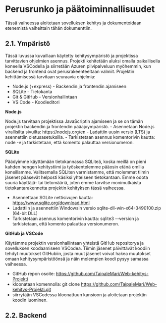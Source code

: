 # Perusrunko ja päätoiminnallisuudet

Tässä vaiheessa aloitetaan sovelluksen kehitys ja dokumentoidaan etenemistä vaiheittain tähän dokumenttiin. 

## 2.1. Ympäristö ##

Tässä luvussa kuvaillaan käytetty kehitysympäristö ja projektissa tarvittavien ohjelmien asennus. 
Projekti kehitetään aluksi omalla paikallisella koneella VSCodella ja siirretään Azuren pilvipalveluun myöhemmin, kun backend ja frontend ovat perusrakeenteeltaan valmiit.
Projektin kehittämisessä tarvitaan seuraavia ohjelmia: 
  - Node.js (+express) - Backendin ja frontendin ajamiseen
  - SQLite - Tietokanta
  - Git & GitHub - Versionhallintaan
  - VS Code - Koodieditori

  **Node.js** 

Node.js tarvitaan projektissa JavaScriptin ajamiseen ja se on tämän projektin backendin ja frontendin pääajoympäristö. 
    - Asennetaan Node.js virallisilta sivuilta: https://nodejs.org/en
    - Ladattiin uusin versio (LTS) ja asennettiin oletusasetuksilla. 
    - Tarkistetaan asennus komentorivin kautta: node -v ja tarkistetaan, että komento palauttaa versionumeron.

  **SQLite**

Päädyimme käyttämään tietokannassa SQLiteä, koska meillä on pieni kahden hengen kehitystiimi ja työskentelemme pääosin etänä omilla koneillamme.
Valitsemalla SQLiten varmistamme, että molemmat tiimin jäsenet pääsevät helposti käsiksi yhteiseen tietokantaan. 
Emme odota suuria käyttäjä- tai tietomääriä, joten emme tarvitse monimutkaista tietokantarakennetta projektin kehityksen tässä vaiheessa.  

  - Asennettaan SGLite nettisivujen kautta: https://www.sqlite.org/download.html
  - Ladattiin ja asennettiin Windowsin versio sqlite-dll-win-x64-3490100.zip (64-bit DLL)
  - Tarkistetaan asennus komentorivin kautta: sqlite3 --version ja tarkistetaan, että komento palauttaa versionumeron.

**GitHub ja VSCode**

Käytämme projektin versionhallintaan yhteistä GitHub repositorya ja sovelluksen koodaamiseen VSCodea. Tiimin jäsenet päivittävät koodiin tehdyt muutokset GitHubiin, josta
muut jäsenet voivat hakea muutokset omaan kehitysympäristöönsä ja näin molempien koodi pysyy samassa vaiheessa. 

  - GitHub repon osoite: https://github.com/TaipaleMari/Web-kehitys-Projekti
  - kloonataan komennolla: git clone https://github.com/TaipaleMari/Web-kehitys-Projekti.git
  - siirrytään VSCodessa kloonattuun kansioon ja aloitetaan projektin koodin luominen. 

## 2.2. Backend ##


